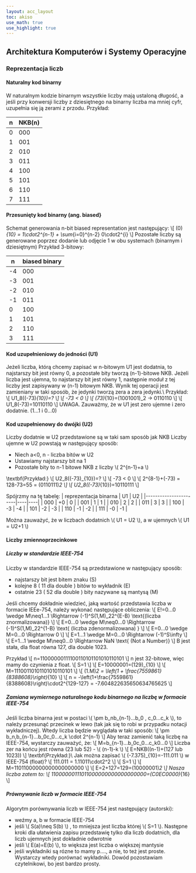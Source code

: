 ```yaml
---
layout: acc_layout
toc: akiso
use_math: true
use_highlight: true
---
```


Architektura Komputerów i Systemy Operacyjne
---

### Reprezentacja liczb

#### Naturalny kod binarny
W naturalnym kodzie binarnym wszystkie liczby mają ustaloną długość, a jeśli przy konwersji liczby z dziesiętnego na binarny liczba ma mniej cyfr, uzupełnia się ją zerami z przodu. Przykład:

| n | NKB(n) |
|---|--------|
| 0 | 000|
| 1 | 001|
| 2 | 010|
| 3 | 011|
| 4 | 100|
| 5 | 101|
| 6 | 110|
| 7 | 111|

#### Przesunięty kod binarny (ang. biased}
Schemat generowania n-bit biased representation jest następujący:
\\[ (0)_{10} = 1\cdot2^{n-1} + \sum_{i=0}^{n-2} 0\cdot2^{i} \\]
Pozostałe liczby są generowane poprzez dodanie lub odjęcie 1 w obu systemach (binarnym i dziesiętnym)
Przykład 3-bitowy:

| n  | biased binary |
|----|---------------|
| -4 | 000   |
| -3 | 001   |
| -2 | 010   |
| -1 | 011   |
| 0  | 100   |
| 1  | 101   |
| 2  | 110   |
| 3  | 111   |

#### Kod uzupełnieniowy do jedności (U1)
Jeżeli liczba, którą chcemy zapisać w n-bitowym U1 jest dodatnia, to najstarszy bit jest równy 0, a pozostałe bity tworzą (n-1)-bitowe NKB.
Jeżeli liczba jest ujemna, to najstarszy bit jest równy 1, następnie moduł z tej liczby jest zapisywany w (n-1) bitowym NKB. Wynik tej operacji jest zamieniany w taki sposób, że jedynki tworzą zera a zera jedynki.\\
Przykład:
\\[ U1_8((-73)_{10})=? \\]
\\[ -73 < 0 \\]
\\[ (73)_{10}=(1001001)_2 -> 0110110 \\]
\\[ U1_8(-73)=10110110 \\]
UWAGA. Zauważmy, że w U1 jest zero ujemne i zero dodatnie. (1...1 i 0...0)

#### Kod uzupełnienowy do dwójki (U2)
Liczby dodatnie w U2 przedstawione są w taki sam sposób jak NKB
Liczby ujemne w U2 powstają w następujący sposób:
* Niech a<0, n - liczba bitów w U2
* Ustawiamy najstarszy bit na 1
* Pozostałe bity to n-1 bitowe NKB z liczby \\( 2^{n-1}+a \\)

\textbf{Przykład:}
\\[ U2_8((-73)_{10})=? \\]
\\[ -73 < 0 \\]
\\[ 2^{8-1}+(-73) = 128-73=55 = (0110111)_2 \\]
\\[ U2_8((-73)_{10})=10110111 \\]

Spójrzmy na tę tabelę:
| reprezentacja binarna | U1 | U2 |
|-----------------------|----|----|
| 000   | +0 | 0  |
| 001   | 1  | 1  |
| 010   | 2  | 2  |
| 011   | 3  | 3  |
| 100   | -3 | -4 |
| 101   | -2 | -3 |
| 110   | -1 | -2 |
| 111   | -0 | -1 |

Można zauważyć, że w liczbach dodatnich \\( U1 = U2 \\), a w ujemnych \\( U1 = U2+1 \\)
#### Liczby zmiennoprzecinkowe

##### Liczby w standardzie IEEE-754
Liczby w standardzie IEEE-754 są przedstawione w następujący sposób:
* najstarszy bit jest bitem znaku (S)
* kolejne 8 ( 11 dla double ) bitów to wykładnik (E)
* ostatnie 23 ( 52 dla double ) bity nazywane są mantysą (M)

Jeśli chcemy dokładnie wiedzieć, jaką wartość przedstawia liczba w formacie IEEe-754, należy wykonać następujące obliczenia:
\\[ E!=0...0 \wedge M\neq1...1 \Rightarrow (-1)^S(1,M)_22^{E-B} \text{(liczba znormalizowana)} \\]
\\[ E=0...0 \wedge M\neq0...0 \Rightarrow (-1)^S(1,M)_22^{1-B} \text{ (liczba zdenormalizowana) } \\]
\\[ E=0...0 \wedge M=0...0 \Rightarrow 0 \\]
\\[ E=1...1 \wedge M=0...0 \Rightarrow (-1)^S\infty \\]
\\[ E=1...1 \wedge M\neq0...0 \Rightarrow NaN \text{ (Not a Number)} \\]
B jest stała, dla float równa 127, dla double 1023.

Przykład
\\[ n=11000000111100110101101010110101 \\]
n jest 32-bitowe, więc mamy do czynienia z float.
\\[ S=1 \\]
\\[ E=10000001=(129)_{10} \\]
\\[ M=11100110101101010110101 \\]
\\[ (1.M)_2 = \left(1 + \frac{7559861}{8388608}\right)_{10} \\]
\\[ n = -\left(1+\frac{7559861}{8388608}\right)\cdot2^{129-127} = -7.604822635650634765625 \\]

##### Zamiana wymiernego naturalnego kodu binarnego na liczbę w formacie IEEE-754
Jeśli liczba binarna jest w postaci \\( \pm b_nb_{n-1}...b_0 , c_0...c_k \\), to należy przesunąć przecinek w lewo (tak jak się to robi w przypadku notacji wykładniczej). Wtedy liczba będzie wyglądała w taki sposób:
\\[ \pm b_n,b_{n-1}...b_0c_0...c_k \cdot 2^{n-1} \\]
Aby teraz zamienić taką liczbę na IEEE-754, wystarczy zauważyć, że:
\\[ M=b_{n-1}...b_0c_0...c_k0...0 \\]
Liczba zer na końcu jest równa (23 lub 52) - \\( (n-1)-k \\)
\\[ E=NKB((n-1)+(127 lub 1023)) \\]
\textbf{Przykład:}\\
Jak można zapisać \\( (-7.375)_{10}=-111.011 \\) w IEEE-754 (float)?
\\[ 111.011 = 1.11011\cdot2^2 \\]
\\[ S=1 \\]
\\[ M=11011000000000000000000 \\]
\\[ E=2+127=129=(10000001)_2 \\]
Nasza liczba zatem to:
\\[ 11000000111011000000000000000000=(C0EC0000)_{16} \\]

##### Prównywanie liczb w formacie IEEE-754
Algorytm porównywania liczb w IEEE-754 jest następujący (autorski):
* weźmy a, b w formacie IEEE-754
* jeśli \\( S(a)\neq S(b) \\) , to mniejsza jest liczba której \\( S=1 \\). Następne kroki dla ułatwienia zapisu przedstawię tylko dla liczb dodatnich, dla liczb ujemnych jest dokładnie odwrotnie
* jeśli \\( E(a)=E(b) \\), to większa jest liczba o większej mantysie
* jeśli wykładniki są rózne to mamy p...., a nie, to też jest proste. Wystarczy wtedy porównać wykładniki. Dowód pozostawiam czytelnikowi, bo jest bardzo prosty.